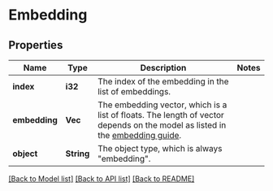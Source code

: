 # Embedding

## Properties

Name | Type | Description | Notes
------------ | ------------- | ------------- | -------------
**index** | **i32** | The index of the embedding in the list of embeddings. | 
**embedding** | **Vec<f32>** | The embedding vector, which is a list of floats. The length of vector depends on the model as listed in the [embedding guide](https://platform.openai.com/docs/guides/embeddings).  | 
**object** | **String** | The object type, which is always \"embedding\". | 

[[Back to Model list]](../README.md#documentation-for-models) [[Back to API list]](../README.md#documentation-for-api-endpoints) [[Back to README]](../README.md)


